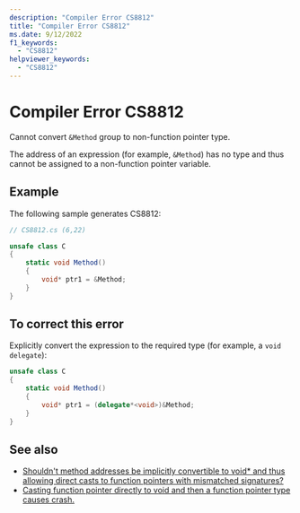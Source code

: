 ```yaml
---
description: "Compiler Error CS8812"
title: "Compiler Error CS8812"
ms.date: 9/12/2022
f1_keywords:
  - "CS8812"
helpviewer_keywords:
  - "CS8812"
---
```

# Compiler Error CS8812

Cannot convert `&Method` group to non-function pointer type.

The address of an expression (for example, `&Method`) has no type and thus cannot be assigned to a non-function pointer variable.

## Example

 The following sample generates CS8812:

```csharp
// CS8812.cs (6,22)

unsafe class C
{
    static void Method()
    {
        void* ptr1 = &Method;
    }
}
```

## To correct this error

Explicitly convert the expression to the required type (for example, a `void` `delegate`):

```csharp
unsafe class C
{
    static void Method()
    {
        void* ptr1 = (delegate*<void>)&Method;
    }
}
```

## See also

- [Shouldn't method addresses be implicitly convertible to void* and thus allowing direct casts to function pointers with mismatched signatures?](https://github.com/dotnet/csharplang/discussions/5720)
- [Casting function pointer directly to void and then a function pointer type causes crash.](https://github.com/dotnet/roslyn/issues/44489)
